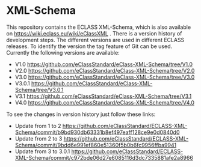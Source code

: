 # XML-Schema
This repository contains the ECLASS XML-Schema, which is also available on https://wiki.eclass.eu/wiki/eClassXML .
There is a version history of development steps. The different versions are used in different ECLASS releases. To identify the version the tag feature of Git can be used. Currently the following versions are available:
- V1.0 https://github.com/eClassStandard/eClass-XML-Schema/tree/V1.0
- V2.0 https://github.com/eClassStandard/eClass-XML-Schema/tree/V2.0
- V3.0 https://github.com/eClassStandard/eClass-XML-Schema/tree/V3.0
- V3.0.1 https://github.com/eClassStandard/eClass-XML-Schema/tree/V3.0.1
- V3.1 https://github.com/eClassStandard/eClass-XML-Schema/tree/V3.1
- V4.0 https://github.com/eClassStandard/eClass-XML-Schema/tree/V4.0

To see the changes in version history just follow these links:
- Update from 1 to 2 https://github.com/eClassStandard/ECLASS-XML-Schema/commit/b9bd930db63331b8ef497eaff128ce9e0d0840d0
- Update from 2 to 3 https://github.com/eClassStandard/ECLASS-XML-Schema/commit/9bdd6e991ef860e51360f5b0b6fc9956ffba9941
- Update from 3 to 3.0.1 https://github.com/eClassStandard/ECLASS-XML-Schema/commit/c972bde06d27e6085116d3dc7335881afe2a8966
